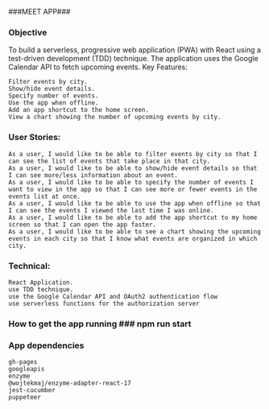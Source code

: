 ###MEET APP###


### Objective

To build a serverless, progressive web application (PWA) with React using a test-driven development (TDD) technique. The application uses the Google Calendar API to fetch upcoming events.
Key Features:

    Filter events by city.
    Show/hide event details.
    Specify number of events.
    Use the app when offline.
    Add an app shortcut to the home screen.
    View a chart showing the number of upcoming events by city.

### User Stories:

    As a user, I would like to be able to filter events by city so that I can see the list of events that take place in that city.
    As a user, I would like to be able to show/hide event details so that I can see more/less information about an event.
    As a user, I would like to be able to specify the number of events I want to view in the app so that I can see more or fewer events in the events list at once.
    As a user, I would like to be able to use the app when offline so that I can see the events I viewed the last time I was online.
    As a user, I would like to be able to add the app shortcut to my home screen so that I can open the app faster.
    As a user, I would like to be able to see a chart showing the upcoming events in each city so that I know what events are organized in which city.

### Technical:

    React Application.
    use TDD technique.
    use the Google Calendar API and OAuth2 authentication flow
    use serverless functions for the authorization server

### How to get the app running ### npm run start ###

### App dependencies

    gh-pages
    googleapis
    enzyme
    @wojtekmaj/enzyme-adapter-react-17
    jest-cucumber
    puppeteer
